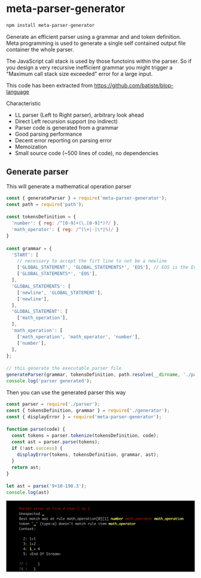 # meta-parser-generator

```bash
npm install meta-parser-generator
```

Generate an efficient parser using a grammar and and token definition.
Meta programming is used to generate a single self contained output file container the whole parser.

The JavaScript call stack is used by those functoins within the parser. So if you design a very recursive inefficient grammar you might trigger a "Maximum call stack size exceeded" error for a large input.

This code has been extracted from https://github.com/batiste/blop-language

Characteristic

  * LL parser (Left to Right parser), arbitrary look ahead
  * Direct Left recursion support (no indirect)
  * Parser code is generated from a grammar
  * Good parsing performance
  * Decent error reporting on parsing error
  * Memoization
  * Small source code (~500 lines of code), no dependencies
  
## Generate parser

This will generate a mathematical operation parser
  
```javascript
const { generateParser } = require('meta-parser-generator');
const path = require('path');

const tokensDefinition = {
  'number': { reg: /^[0-9]+(\.[0-9]*)?/ },
  'math_operator': { reg: /^(\+|-|\*|%)/ }
}

const grammar = {
  'START': [
    // necessary to accept the firt line to not be a newline
    ['GLOBAL_STATEMENT', 'GLOBAL_STATEMENTS*', 'EOS'], // EOS is the End Of Stream token, added automatically by the tokenizer
    ['GLOBAL_STATEMENTS*', 'EOS'],
  ],
  'GLOBAL_STATEMENTS': [
    ['newline', 'GLOBAL_STATEMENT'],
    ['newline'],
  ],
  'GLOBAL_STATEMENT': [
    ['math_operation'],
  ],
  'math_operation': [
    ['math_operation', 'math_operator', 'number'],
    ['number'],
  ],
};

// this generate the executable parser file
generateParser(grammar, tokensDefinition, path.resolve(__dirname, './parser.js'));
console.log('parser generated');
```

Then you can use the generated parser this way

```javascript
const parser = require('./parser');
const { tokensDefinition, grammar } = require('./generator');
const { displayError } = require('meta-parser-generator');

function parse(code) {
  const tokens = parser.tokenize(tokensDefinition, code);
  const ast = parser.parse(tokens);
  if (!ast.success) {
    displayError(tokens, tokensDefinition, grammar, ast);
  }
  return ast;
}

let ast = parse('9+10-190.3');
console.log(ast)
```

<img src="/error.png" width="800">
